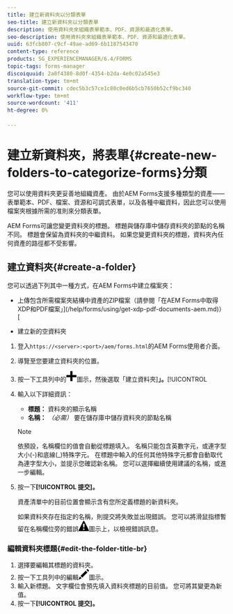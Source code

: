 ```yaml
---
title: 建立新資料夾以分類表單
seo-title: 建立新資料夾以分類表單
description: 使用資料夾來組織表單範本、PDF、資源和最適化表單。
seo-description: 使用資料夾來組織表單範本、PDF、資源和最適化表單。
uuid: 63fcb807-c9cf-49ae-ad69-6b1187543470
content-type: reference
products: SG_EXPERIENCEMANAGER/6.4/FORMS
topic-tags: forms-manager
discoiquuid: 2a8f4380-8d0f-4354-b2da-4e0c02a545e3
translation-type: tm+mt
source-git-commit: cdec5b3c57ce1c80c0ed6b5cb7650b52cf9bc340
workflow-type: tm+mt
source-wordcount: '411'
ht-degree: 0%

---
```



# 建立新資料夾，將表單{#create-new-folders-to-categorize-forms}分類

您可以使用資料夾更妥善地組織資產。 由於AEM Forms支援多種類型的資產——表單範本、PDF、檔案、資源和可調式表單，以及各種中繼資料，因此您可以使用檔案夾根據所需的准則來分類表單。

AEM Forms可讓您變更資料夾的標題。 標題與儲存庫中儲存資料夾的節點的名稱不同。 標題會保留為資料夾的中繼資料。 如果您變更資料夾的標題，資料夾內任何資產的路徑都不受影響。

## 建立資料夾{#create-a-folder}

您可以透過下列其中一種方式，在AEM Forms中建立檔案夾：

* 上傳包含所需檔案夾結構中資產的ZIP檔案（請參閱「在AEM Forms中取得XDP和PDF檔案」](/help/forms/using/get-xdp-pdf-documents-aem.md)）[

* 建立新的空資料夾

1. 登入`https://<server>:<port>/aem/forms.html`的AEM Forms使用者介面。
1. 導覽至您要建立資料夾的位置。
1. 按一下工具列中的![aem6forms_add](assets/aem6forms_add.png)圖示，然後選取「建立資料夾&#x200B;]**」。**[!UICONTROL 

1. 輸入以下詳細資訊：

   * **標題：** 資料夾的顯示名稱
   * **名稱：** *（必需）* 要在儲存庫中儲存資料夾的節點名稱

   >[!NOTE]
   >
   >依預設，名稱欄位的值會自動從標題填入。 名稱只能包含英數字元，或連字型大小(-)和底線(_)特殊字元。 在標題中輸入的任何其他特殊字元都會自動取代為連字型大小，並提示您確認新名稱。 您可以選擇繼續使用建議的名稱，或進一步編輯。

1. 按一下&#x200B;**[!UICONTROL 提交]。**

   資產清單中的目前位置會顯示含有您所定義標題的新資料夾。

   如果資料夾存在指定的名稱，則提交將失敗並出現錯誤。 您可以將滑鼠指標暫留在名稱欄位旁的錯誤![ aem6forms_error_alert](assets/aem6forms_error_alert.png)圖示上，以檢視錯誤訊息。

### 編輯資料夾標題{#edit-the-folder-title-br}

1. 選擇要編輯其標題的資料夾。
1. 按一下工具列中的編輯![aem6forms_edit](assets/aem6forms_edit.png)圖示。
1. 輸入新標題。 文字欄位會預先填入資料夾標題的目前值。 您可將其變更為新值。
1. 按一下&#x200B;**[!UICONTROL 提交]。**

